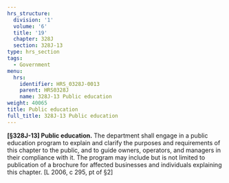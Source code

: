 ```yaml
---
hrs_structure:
  division: '1'
  volume: '6'
  title: '19'
  chapter: 328J
  section: 328J-13
type: hrs_section
tags:
  - Government
menu:
  hrs:
    identifier: HRS_0328J-0013
    parent: HRS0328J
    name: 328J-13 Public education
weight: 40065
title: Public education
full_title: 328J-13 Public education
---
```

**[§328J-13] Public education.** The department shall engage in a public education program to explain and clarify the purposes and requirements of this chapter to the public, and to guide owners, operators, and managers in their compliance with it. The program may include but is not limited to publication of a brochure for affected businesses and individuals explaining this chapter. [L 2006, c 295, pt of §2]